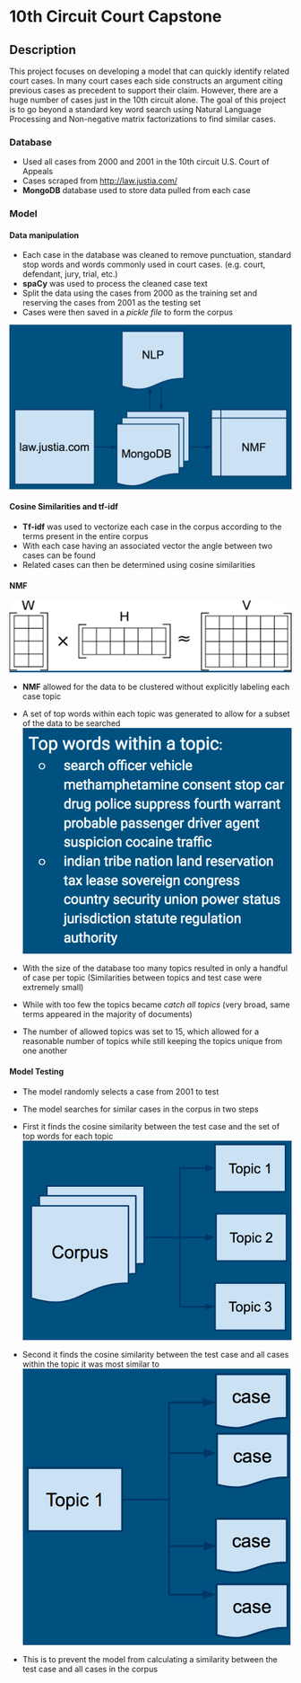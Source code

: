 # 10th Circuit Court Capstone
## Description
This project focuses on developing a model that can quickly identify related court cases. In many court cases each side constructs an argument citing previous cases as precedent to support their claim. However, there are a huge number of cases just in the 10th circuit alone. The goal of this project is to go beyond a standard key word search using Natural Language Processing and Non-negative matrix factorizations to find similar cases.

### Database
* Used all cases from 2000 and 2001 in the 10th circuit U.S. Court of Appeals
* Cases scraped from http://law.justia.com/
* __MongoDB__ database used to store data pulled from each case

### Model
#### Data manipulation
* Each case in the database was cleaned to remove punctuation, standard stop words and words commonly used in court cases. (e.g. court, defendant, jury, trial, etc.)
* __spaCy__ was used to process the cleaned case text
* Split the data using the cases from 2000 as the training set and reserving the cases from 2001 as the testing set
* Cases were then saved in a _pickle file_ to form the corpus

![Alt text](/images/casedata1.png)

#### Cosine Similarities and tf-idf
* __Tf-idf__ was used to vectorize each case in the corpus according to the terms present in the entire corpus
* With each case having an associated vector the angle between two cases can be found
* Related cases can then be determined using cosine similarities

#### NMF
![Alt text](/images/nmf1.png)

* __NMF__ allowed for the data to be clustered without explicitly labeling each case topic
* A set of top words within each topic was generated to allow for a subset of the data to be searched
![Alt text](/images/casetopwords1.png)

* With the size of the database too many topics resulted in only a handful of case per topic (Similarities between topics and test case were extremely small)
* While with too few the topics became _catch all topics_ (very broad, same terms appeared in the majority of documents)
* The number of allowed topics was set to 15, which allowed for a reasonable number of topics while still keeping the topics unique from one another

#### Model Testing
* The model randomly selects a case from 2001 to test
* The model searches for similar cases in the corpus in two steps
* First it finds the cosine similarity between the test case and the set of top words for each topic
![Alt text](/images/casecorpus1.png)

* Second it finds the cosine similarity between the test case and all cases within the topic it was most similar to
![Alt text](/images/casetopic1.png)

* This is to prevent the model from calculating a similarity between the test case and all cases in the corpus
